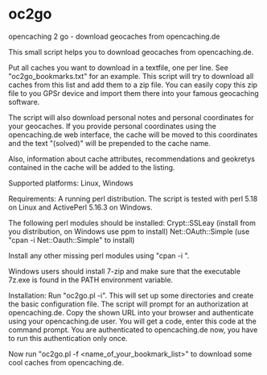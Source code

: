 oc2go
=====

opencaching 2 go - download geocaches from opencaching.de

This small script helps you to download geocaches from opencaching.de.

Put all caches you want to download in a textfile, one per line. See
"oc2go_bookmarks.txt" for an example. This script will try to download all
caches from this list and add them to a zip file. You can easily copy this zip
file to you GPSr device and import them there into your famous geocaching
software.

The script will also download personal notes and personal coordinates for your
geocaches. If you provide personal coordinates using the opencaching.de web
interface, the cache will be moved to this coordinates and the text "(solved)"
will be prepended to the cache name.

Also, information about cache attributes, recommendations and geokretys
contained in the cache will be added to the listing.

Supported platforms:
Linux, Windows

Requirements:
A running perl distribution. The script is tested with perl 5.18 on Linux and
ActivePerl 5.16.3 on Windows.

The following perl modules should be installed:
Crypt::SSLeay (install from you distribution, on Windows use ppm to install)
Net::OAuth::Simple (use "cpan -i Net::Oauth::Simple" to install)

Install any other missing perl modules using "cpan -i <module-name>".

Windows users should install 7-zip and make sure that the executable 7z.exe is
found in the PATH environment variable.

Installation:
Run "oc2go.pl -i". This will set up some directories and create the basic
configuration file. The script will prompt for an authorization at
opencaching.de. Copy the shown URL into your browser and authenticate using
your opencaching.de user. You will get a code, enter this code at the command
prompt. You are authenticated to opencaching.de now, you have to run this
authentication only once.

Now run "oc2go.pl -f <name_of_your_bookmark_list>" to download some cool
caches from opencaching.de.



